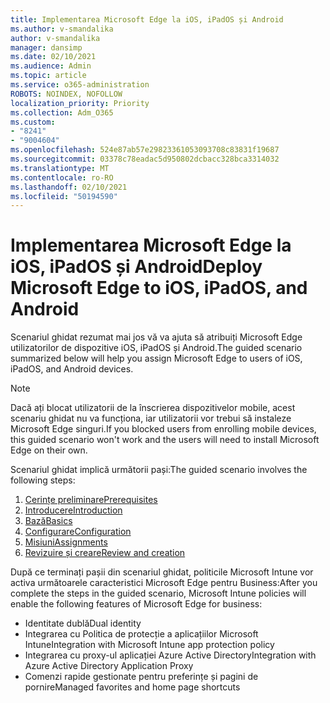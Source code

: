 ```yaml
---
title: Implementarea Microsoft Edge la iOS, iPadOS și Android
ms.author: v-smandalika
author: v-smandalika
manager: dansimp
ms.date: 02/10/2021
ms.audience: Admin
ms.topic: article
ms.service: o365-administration
ROBOTS: NOINDEX, NOFOLLOW
localization_priority: Priority
ms.collection: Adm_O365
ms.custom:
- "8241"
- "9004604"
ms.openlocfilehash: 524e87ab57e29823361053093708c83831f19687
ms.sourcegitcommit: 03378c78eadac5d950802dcbacc328bca3314032
ms.translationtype: MT
ms.contentlocale: ro-RO
ms.lasthandoff: 02/10/2021
ms.locfileid: "50194590"
---
```

# <a name="deploy-microsoft-edge-to-ios-ipados-and-android"></a><span data-ttu-id="c41f4-102">Implementarea Microsoft Edge la iOS, iPadOS și Android</span><span class="sxs-lookup"><span data-stu-id="c41f4-102">Deploy Microsoft Edge to iOS, iPadOS, and Android</span></span>

<span data-ttu-id="c41f4-103">Scenariul ghidat rezumat mai jos vă va ajuta să atribuiți Microsoft Edge utilizatorilor de dispozitive iOS, iPadOS și Android.</span><span class="sxs-lookup"><span data-stu-id="c41f4-103">The guided scenario summarized below will help you assign Microsoft Edge to users of iOS, iPadOS, and Android devices.</span></span>

> [!NOTE]
> <span data-ttu-id="c41f4-104">Dacă ați blocat utilizatorii de la înscrierea dispozitivelor mobile, acest scenariu ghidat nu va funcționa, iar utilizatorii vor trebui să instaleze Microsoft Edge singuri.</span><span class="sxs-lookup"><span data-stu-id="c41f4-104">If you blocked users from enrolling mobile devices, this guided scenario won't work and the users will need to install Microsoft Edge on their own.</span></span>

<span data-ttu-id="c41f4-105">Scenariul ghidat implică următorii pași:</span><span class="sxs-lookup"><span data-stu-id="c41f4-105">The guided scenario involves the following steps:</span></span>

1. [<span data-ttu-id="c41f4-106">Cerințe preliminare</span><span class="sxs-lookup"><span data-stu-id="c41f4-106">Prerequisites</span></span>](https://docs.microsoft.com/mem/intune/fundamentals/guided-scenarios-edge#prerequisites)
2. [<span data-ttu-id="c41f4-107">Introducere</span><span class="sxs-lookup"><span data-stu-id="c41f4-107">Introduction</span></span>](https://docs.microsoft.com/mem/intune/fundamentals/guided-scenarios-edge#step-1---introduction)
3. [<span data-ttu-id="c41f4-108">Bază</span><span class="sxs-lookup"><span data-stu-id="c41f4-108">Basics</span></span>](https://docs.microsoft.com/mem/intune/fundamentals/guided-scenarios-edge#step-2---basics)
4. [<span data-ttu-id="c41f4-109">Configurare</span><span class="sxs-lookup"><span data-stu-id="c41f4-109">Configuration</span></span>](https://docs.microsoft.com/mem/intune/fundamentals/guided-scenarios-edge#step-3---configuration)
5. [<span data-ttu-id="c41f4-110">Misiuni</span><span class="sxs-lookup"><span data-stu-id="c41f4-110">Assignments</span></span>](https://docs.microsoft.com/mem/intune/fundamentals/guided-scenarios-edge#step-4---assignments)
6. [<span data-ttu-id="c41f4-111">Revizuire și creare</span><span class="sxs-lookup"><span data-stu-id="c41f4-111">Review and creation</span></span>](https://docs.microsoft.com/mem/intune/fundamentals/guided-scenarios-edge#step-5---review--create)

<span data-ttu-id="c41f4-112">După ce terminați pașii din scenariul ghidat, politicile Microsoft Intune vor activa următoarele caracteristici Microsoft Edge pentru Business:</span><span class="sxs-lookup"><span data-stu-id="c41f4-112">After you complete the steps in the guided scenario, Microsoft Intune policies will enable the following features of Microsoft Edge for business:</span></span>

- <span data-ttu-id="c41f4-113">Identitate dublă</span><span class="sxs-lookup"><span data-stu-id="c41f4-113">Dual identity</span></span>
- <span data-ttu-id="c41f4-114">Integrarea cu Politica de protecție a aplicațiilor Microsoft Intune</span><span class="sxs-lookup"><span data-stu-id="c41f4-114">Integration with Microsoft Intune app protection policy</span></span>
- <span data-ttu-id="c41f4-115">Integrarea cu proxy-ul aplicației Azure Active Directory</span><span class="sxs-lookup"><span data-stu-id="c41f4-115">Integration with Azure Active Directory Application Proxy</span></span>
- <span data-ttu-id="c41f4-116">Comenzi rapide gestionate pentru preferințe și pagini de pornire</span><span class="sxs-lookup"><span data-stu-id="c41f4-116">Managed favorites and home page shortcuts</span></span>
